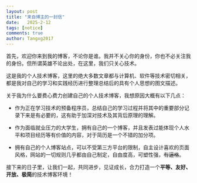 ```yaml
---
layout: post
title: "来自博主的一封信"
date:   2025-2-12
tags: [notice]
comments: true
author: Tangxg2017
---
```


首先，欢迎你来到我的博客，不论你是谁。我并不关心你的身份，你也不必关注我的身份。但所谓英雄不论出处，在这里，我们只关心技术。

<!-- more -->

这是我的个人技术博客，这里的绝大多数文章都与计算机、软件等技术密切相关，都是我对自己的学习和实践经历进行整理总结后的具有个人思想的图文描述。

关于我为什么要费心费力创建自己的个人技术博客，我想原因大概有以下几点：

- 作为正在学习技术的预备程序员，总结自己的学习过程并将其中的重要部分记录下来是有必要的，这有助于加深对技术及其背后原理的理解。

- 作为面临就业压力的大学生，拥有自己的一个博客，并且发表过能体现个人水平和项目经历等有价值的内容，对于简历是一个不错的加分项。

- 拥有自己的个人博客站点，可以不受第三方平台的限制，自主设计喜欢的页面风格，网站的一切规则几乎都由自己制定，自由度高，可塑性强，~~有逼格~~。

接下来的日子里，让我们一起，共同进步，见证成长，合力打造一个**平等、友好、开放、极简**的技术博客环境！
